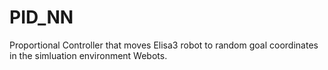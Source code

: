 # PID_NN

Proportional Controller that moves Elisa3 robot to random goal coordinates in the simluation environment Webots.
